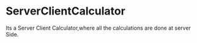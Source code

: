 # ServerClientCalculator
Its a Server Client Calculator,where all the calculations are done at server Side.

